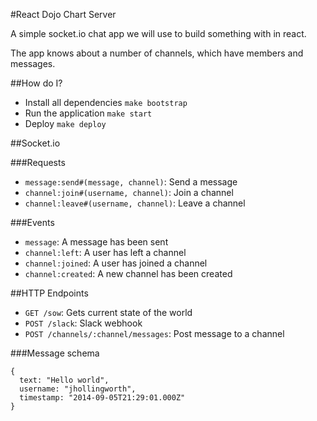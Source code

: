 #React Dojo Chart Server

A simple socket.io chat app we will use to build something with in react.

The app knows about a number of channels, which have members and messages.


##How do I?

* Install all dependencies ```make bootstrap```
* Run the application ```make start```
* Deploy ```make deploy```

##Socket.io

###Requests

* ``message:send#(message, channel)``: Send a message
* ``channel:join#(username, channel)``: Join a channel
* ``channel:leave#(username, channel)``: Leave a channel

###Events

* ``message``: A message has been sent
* ``channel:left``: A user has left a channel
* ``channel:joined``: A user has joined a channel
* ``channel:created``: A new channel has been created

##HTTP Endpoints

* ``GET /sow``: Gets current state of the world
* ``POST /slack``: Slack webhook
* ``POST /channels/:channel/messages``: Post message to a channel

###Message schema

```
{
  text: "Hello world",
  username: "jhollingworth",
  timestamp: "2014-09-05T21:29:01.000Z"
}
```